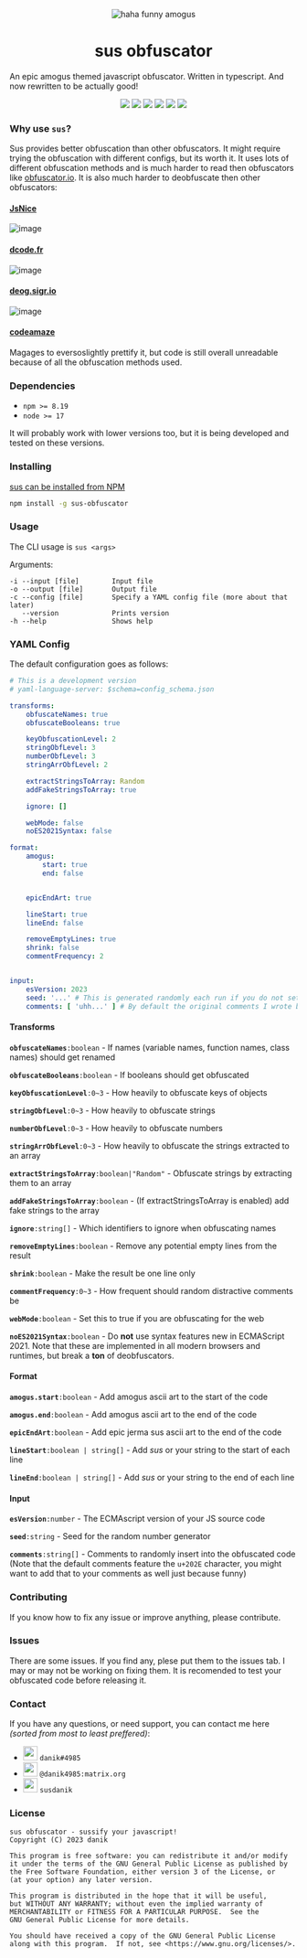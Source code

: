 <!--
![amogus](https://pbs.twimg.com/profile_images/1360028157177397249/a0ypQ9W7_400x400.jpg)
-->

<p align="center">
    <img src="icon.jpg" alt="haha funny amogus">
    <h1 style="text-align:center;" align="center">sus obfuscator</h1>
</p>

An epic amogus themed javascript obfuscator. Written in typescript. And now rewritten to be actually good!

<p align="center">
	<a href="https://github.com/danik4985/sus"><img src="https://img.shields.io/npm/v/sus-obfuscator?label=version"></a>
	<a href="https://github.com/danik4985/sus/blob/main/COPYING"><img src="https://img.shields.io/npm/l/sus-obfuscator?color=green"></a>
	<a href="https://github.com/danik4985/sus/issues"><img src="https://img.shields.io/github/issues/danik4985/sus?color=orange"></a>
	<a href="https://www.npmjs.com/package/sus-obfuscator"><img src="https://img.shields.io/npm/dt/sus-obfuscator?color=lightgray"></a>
	<a href="https://github.com/danik4985/sus/stargazers"><img src="https://img.shields.io/github/stars/danik4985/sus?color=pink"></a>
	<a href="https://amogus.eu/"><img src="https://img.shields.io/badge/amogus-sus-purple"></a>
</p>

### Why use `sus`?

Sus provides better obfuscation than other obfuscators. It might require trying the obfuscation with different configs, but its worth it. It uses lots of different obfuscation methods and is much harder to read then obfuscators like [obfuscator.io](https://obfuscator.io). It is also much harder to deobfuscate then other obfuscators:

#### [JsNice](http://jsnice.org)

![image](https://media.discordapp.net/attachments/828296508746366986/830495757802274886/Snimek_z_2021-04-10_19-33-18.png?width=580&height=425)

#### [dcode.fr](https://www.dcode.fr/javascript-unobfuscator)

![image](https://media.discordapp.net/attachments/828296508746366986/830496040448819230/Snimek_z_2021-04-10_19-34-28.png?width=312&height=116)

#### [deog.sigr.io](https://deo.sigr.io/)

![image](https://media.discordapp.net/attachments/828296508746366986/830496502380101723/Snimek_z_2021-04-10_19-36-26.png?width=1024&height=68)

#### [codeamaze](https://codeamaze.com/code-beautifier/javascript-deobfuscator)

Magages to eversoslightly prettify it, but code is still overall unreadable because of all the obfuscation methods used.

### Dependencies

* `npm >= 8.19`
* `node >= 17`

It will probably work with lower versions too, but it is being developed and tested on these versions.

### Installing

[sus can be installed from NPM](https://www.npmjs.com/package/sus-obfuscator)

```sh
npm install -g sus-obfuscator
```

### Usage

The CLI usage is `sus <args>`

Arguments:

```
-i --input [file]        Input file
-o --output [file]       Output file
-c --config [file]       Specify a YAML config file (more about that later)
   --version             Prints version
-h --help                Shows help
```

### YAML Config

The default configuration goes as follows:

```yml
# This is a development version
# yaml-language-server: $schema=config_schema.json

transforms:
    obfuscateNames: true
    obfuscateBooleans: true

    keyObfuscationLevel: 2
    stringObfLevel: 3
    numberObfLevel: 3
    stringArrObfLevel: 2

    extractStringsToArray: Random
    addFakeStringsToArray: true

    ignore: []

    webMode: false
    noES2021Syntax: false

format:
    amogus:
        start: true
        end: false


    epicEndArt: true

    lineStart: true
    lineEnd: false

    removeEmptyLines: true
    shrink: false
    commentFrequency: 2


input:
    esVersion: 2023
    seed: '...' # This is generated randomly each run if you do not set it manually
    comments: [ 'uhh...' ] # By default the original comments I wrote back in 2020
```

#### Transforms

**`obfuscateNames`**`:boolean` - If names (variable names, function names, class names) should get renamed

**`obfuscateBooleans`**`:boolean` - If booleans should get obfuscated

**`keyObfuscationLevel`**`:0~3` - How heavily to obfuscate keys of objects

**`stringObfLevel`**`:0~3` - How heavily to obfuscate strings

**`numberObfLevel`**`:0~3` - How heavily to obfuscate numbers

**`stringArrObfLevel`**`:0~3` - How heavily to obfuscate the strings extracted to an array

**`extractStringsToArray`**`:boolean|"Random"` - Obfuscate strings by extracting them to an array

**`addFakeStringsToArray`**`:boolean` - (If extractStringsToArray is enabled) add fake strings to the array

**`ignore`**`:string[]` - Which identifiers to ignore when obfuscating names

**`removeEmptyLines`**`:boolean` - Remove any potential empty lines from the result

**`shrink`**`:boolean` - Make the result be one line only

**`commentFrequency`**`:0~3` - How frequent should random distractive comments be

**`webMode`**`:boolean` - Set this to true if you are obfuscating for the web

**`noES2021Syntax`**`:boolean` - Do **not** use syntax features new in ECMAScript 2021. Note that these are implemented in all modern browsers and runtimes, but break a **ton** of deobfuscators.

#### Format

**`amogus.start`**`:boolean` - Add amogus ascii art to the start of the code

**`amogus.end`**`:boolean` - Add amogus ascii art to the end of the code

**`epicEndArt`**`:boolean` - Add epic jerma sus ascii art to the end of the code

**`lineStart`**`:boolean | string[]` - Add *sus* or your string to the start of each line

**`lineEnd`**`:boolean | string[]` - Add *sus* or your string to the end of each line

#### Input

**`esVersion`**`:number` - The ECMAscript version of your JS source code

**`seed`**`:string` - Seed for the random number generator

**`comments`**`:string[]` - Comments to randomly insert into the obfuscated code (Note that the default comments feature the `u+202E` character, you might want to add that to your comments as well just because funny)

### Contributing

If you know how to fix any issue or improve anything, please contribute.

### Issues

There are some issues. If you find any, plese put them to the issues tab. I may or may not be working on fixing them. It is recomended to test your obfuscated code before releasing it.

### Contact

If you have any questions, or need support, you can contact me here *(sorted from most to least preffered)*:

<!--
- ![image](https://cdn.discordapp.com/attachments/828296508746366986/830515428731125821/Webp.net-resizeimage.png) `danik#4985`
- ![image](https://encrypted-tbn0.gstatic.com/images?q=tbn:ANd9GcT934Wi_Omrf8QNQnXVh94lKyoRF8Nu576htndDDLwBwlC2tRrUCED_ge5eIUZKgcQQTWc&usqp=CAU) `@danik4985:matrix.org`
-->

- <img src="https://cdn.discordapp.com/emojis/843189087586222091.webp?size=96&quality=lossless" height="25"> `danik#4985`
- <img src="https://encrypted-tbn0.gstatic.com/images?q=tbn:ANd9GcT934Wi_Omrf8QNQnXVh94lKyoRF8Nu576htndDDLwBwlC2tRrUCED_ge5eIUZKgcQQTWc&usqp=CAU" height="25"> `@danik4985:matrix.org`
- <img src="https://upload.wikimedia.org/wikipedia/en/3/35/Geometry_Dash_Logo.PNG" height="25"> `susdanik`

### License

```
sus obfuscator - sussify your javascript!
Copyright (C) 2023 danik

This program is free software: you can redistribute it and/or modify
it under the terms of the GNU General Public License as published by
the Free Software Foundation, either version 3 of the License, or
(at your option) any later version.

This program is distributed in the hope that it will be useful,
but WITHOUT ANY WARRANTY; without even the implied warranty of
MERCHANTABILITY or FITNESS FOR A PARTICULAR PURPOSE.  See the
GNU General Public License for more details.

You should have received a copy of the GNU General Public License
along with this program.  If not, see <https://www.gnu.org/licenses/>.
```